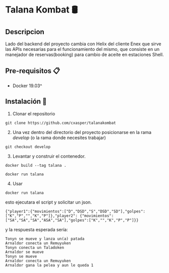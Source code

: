 # Talana Kombat 🛢

## Descripcion
Lado del backend del proyecto cambia con Helix del cliente Enex que sirve las APIs necesarias para el funcionamiento del mismo, que consiste en un manejador de reservas(booking) para cambio de aceite en estaciones Shell.

## Pre-requisitos 📋

-   Docker 19.03^

## Instalación 🔧

1. Clonar el repositorio
```
git clone https://github.com/cxasper/talanakombat
```

2. Una vez dentro del directorio del proyecto posicionarse en la rama _develop_
   (o la rama donde necesites trabajar)
```
git checkout develop
```

3. Levantar y construir el contenedor.
```
docker build --tag talana .

docker run talana
```

4. Usar
```
docker run talana
```
esto ejecutara el script y solicitar un json.

```
{"player1":{"movimientos":["D","DSD","S","DSD","SD"],"golpes":["K","P","","K","P"]},"player2": {"movimientos":["SA","SA","SA","ASA","SA"],"golpes":["K","","K","P","P"]}}
```

y la respuesta esperada sería:
```
Tonyn se mueve y lanza un(a) patada
Arnaldor conecta un Remuyuken
Tonyn conecta un Taladoken
Arnaldor se mueve
Tonyn se mueve
Arnaldor conecta un Remuyuken
Arnaldor gana la pelea y aun le queda 1
```
